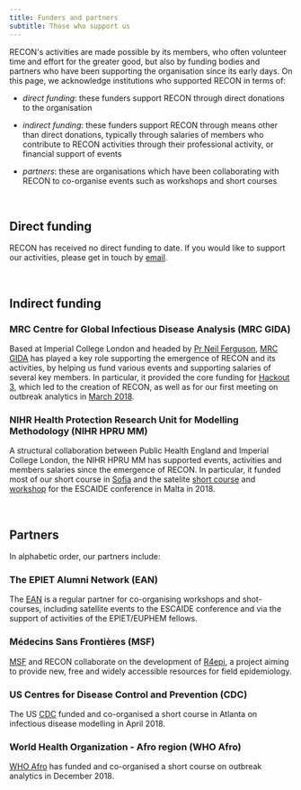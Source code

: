 ```yaml
---
title: Funders and partners
subtitle: Those who support us
---
```


RECON's activities are made possible by its members, who often volunteer time
and effort for the greater good, but also by funding bodies and partners who
have been supporting the organisation since its early days. On this page, we
acknowledge institutions who supported RECON in terms of:

* *direct funding*: these funders support RECON through direct donations to the
  organisation

* *indirect funding*: these funders support RECON through means other than
  direct donations, typically through salaries of members who contribute to
  RECON activities through their professional activity, or financial support of
  events
  
* *partners*: these are organisations which have been collaborating with RECON
  to co-organise events such as workshops and short courses
  


<br>

## Direct funding

RECON has received no direct funding to date. If you would like to support our
activities, please get in touch by [email](mailto:thibautjombart@gmail.com).


<br>

## Indirect funding

### MRC Centre for Global Infectious Disease Analysis (MRC GIDA)

Based at Imperial College London and headed by 
[Pr Neil Ferguson](https://www.imperial.ac.uk/people/neil.ferguson), 
[MRC GIDA](https://www.imperial.ac.uk/mrc-global-infectious-disease-analysis/about-us/) 
has played a key role supporting the emergence of RECON and its activities, by
helping us fund various events and supporting salaries of several key
members. In particular, it provided the core funding for
[Hackout 3](http://hackout3.ropensci.org/), which led to
the creation of RECON, as well as for our first meeting on outbreak analytics in
[March 2018](https://recon-gathering-march2018.netlify.com/).



### NIHR Health Protection Research Unit for Modelling Methodology (NIHR HPRU MM)

A structural collaboration between Public Health England and Imperial College
London, the NIHR HPRU MM has supported events, activities and members salaries
since the emergence of RECON. In particular, it funded most of our short course
in
[Sofia](https://recon-sofia-2018.netlify.com/) and the satelite
[short course](https://recon-malta-2018.netlify.com/) and 
[workshop](https://recon-hackfest-3.netlify.com/) for the ESCAIDE conference in 
Malta in 2018.



<br>

## Partners

In alphabetic order, our partners include:

### The EPIET Alumni Network (EAN)

The [EAN](https://epietalumni.net/) is a regular partner for co-organising
workshops and shot-courses, including satellite events to the ESCAIDE conference
and via the support of activities of the EPIET/EUPHEM fellows.


### Médecins Sans Frontières (MSF)

[MSF](https://www.msf.org.uk/) and RECON collaborate on the development of 
[R4epi](https://blogs.msf.org/bloggers/larissa/innovation-introducing-r4epis), 
a project aiming to provide new, free and widely accessible resources for field 
epidemiology.


### US Centres for Disease Control and Prevention (CDC)

The US [CDC](https://www.cdc.gov/) funded and co-organised a short course in
Atlanta on infectious disease modelling in April 2018.


### World Health Organization - Afro region (WHO Afro)

[WHO Afro](https://www.afro.who.int/) has funded and co-organised a short course
on outbreak analytics in December 2018.

